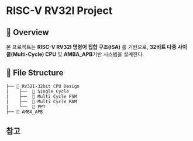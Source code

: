 # RISC-V RV32I Project

## 📝 Overview
본 프로젝트는 **RISC-V RV32I 명령어 집합 구조(ISA)** 를 기반으로, 
**32비트 다중 사이클(Multi-Cycle) CPU** 및 **AMBA_APB**기반 시스템을 설계한다.

## 📁 File Structure
```
├── 📁 RV32I-32bit CPU Design
|    ├──  📁 Single Cycle
|    ├──  📁 Multi Cycle FSM
|    ├──  📁 Multi Cycle RAM
|    └──  📁 PPT
├── 📁 AMBA_APB
```

## 참고